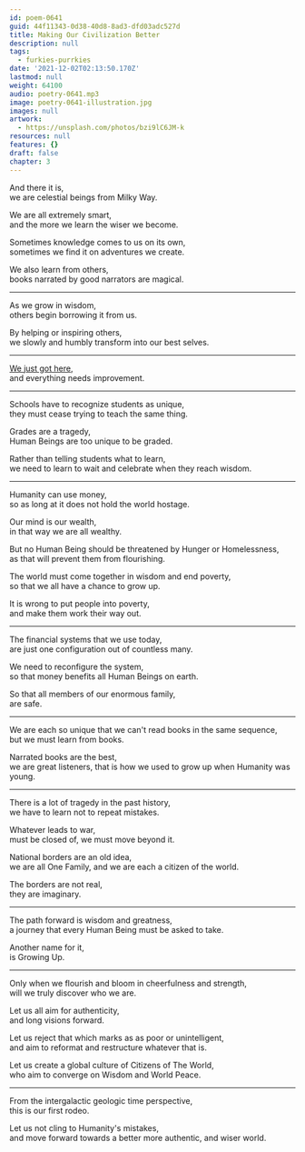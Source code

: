 ```yaml
---
id: poem-0641
guid: 44f11343-0d38-40d8-8ad3-dfd03adc527d
title: Making Our Civilization Better
description: null
tags:
  - furkies-purrkies
date: '2021-12-02T02:13:50.170Z'
lastmod: null
weight: 64100
audio: poetry-0641.mp3
image: poetry-0641-illustration.jpg
images: null
artwork:
  - https://unsplash.com/photos/bzi9lC6JM-k
resources: null
features: {}
draft: false
chapter: 3
---
```


And there it is,\
we are celestial beings from Milky Way.

We are all extremely smart,\
and the more we learn the wiser we become.

Sometimes knowledge comes to us on its own,\
sometimes we find it on adventures we create.

We also learn from others,\
books narrated by good narrators are magical.

---

As we grow in wisdom,\
others begin borrowing it from us.

By helping or inspiring others,\
we slowly and humbly transform into our best selves.

---

[We just got here](https://www.youtube.com/watch?v=R58LlPh2VJs),\
and everything needs improvement.

---

Schools have to recognize students as unique,\
they must cease trying to teach the same thing.

Grades are a tragedy,\
Human Beings are too unique to be graded.

Rather than telling students what to learn,\
we need to learn to wait and celebrate when they reach wisdom.

---

Humanity can use money,\
so as long at it does not hold the world hostage.

Our mind is our wealth,\
in that way we are all wealthy.

But no Human Being should be threatened by Hunger or Homelessness,\
as that will prevent them from flourishing.

The world must come together in wisdom and end poverty,\
so that we all have a chance to grow up.

It is wrong to put people into poverty,\
and make them work their way out.

---

The financial systems that we use today,\
are just one configuration out of countless many.

We need to reconfigure the system,\
so that money benefits all Human Beings on earth.

So that all members of our enormous family,\
are safe.

---

We are each so unique that we can't read books in the same sequence,\
but we must learn from books.

Narrated books are the best,\
we are great listeners, that is how we used to grow up when Humanity was young.

---

There is a lot of tragedy in the past history,\
we have to learn not to repeat mistakes.

Whatever leads to war,\
must be closed of, we must move beyond it.

National borders are an old idea,\
we are all One Family, and we are each a citizen of the world.

The borders are not real,\
they are imaginary.

---

The path forward is wisdom and greatness,\
a journey that every Human Being must be asked to take.

Another name for it,\
is Growing Up.

---

Only when we flourish and bloom in cheerfulness and strength,\
will we truly discover who we are.

Let us all aim for authenticity,\
and long visions forward.

Let us reject that which marks as as poor or unintelligent,\
and aim to reformat and restructure whatever that is.

Let us create a global culture of Citizens of The World,\
who aim to converge on Wisdom and World Peace.

---

From the intergalactic geologic time perspective,\
this is our first rodeo.

Let us not cling to Humanity's mistakes,\
and move forward towards a better more authentic, and wiser world.
